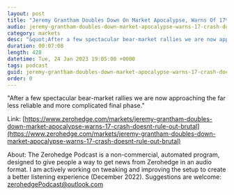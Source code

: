 ```yaml
---
layout: post
title: "Jeremy Grantham Doubles Down On Market Apocalypse, Warns Of 17% Crash, Doesn't Rule Out &quot;Brutal Decline&quot; To 2,000"
audio: jeremy-grantham-doubles-down-market-apocalypse-warns-17-crash-doesnt-rule-out-brutal-0
category: markets
desc: "&quot;After a few spectacular bear-market rallies we are now approaching the far less reliable and more complicated final phase.&quot;"
duration: 00:07:08
length: 428
datetime: Tue, 24 Jan 2023 19:05:00 +0000
tags: podcast
guid: jeremy-grantham-doubles-down-market-apocalypse-warns-17-crash-doesnt-rule-out-brutal-0
order: 0
---
```

&quot;After a few spectacular bear-market rallies we are now approaching the far less reliable and more complicated final phase.&quot;

Link: [https://www.zerohedge.com/markets/jeremy-grantham-doubles-down-market-apocalypse-warns-17-crash-doesnt-rule-out-brutal](https://www.zerohedge.com/markets/jeremy-grantham-doubles-down-market-apocalypse-warns-17-crash-doesnt-rule-out-brutal)

About: The Zerohedge Podcast is a non-commercial, automated program, designed to give people a way to get news from Zerohedge in an audio format.  I am actively working on tweaking and improving the setup to create a better listening experience (December 2022).  Suggestions are welcome: [zerohedgePodcast@outlook.com](mailto:zerohedgePodcast@outlook.com)